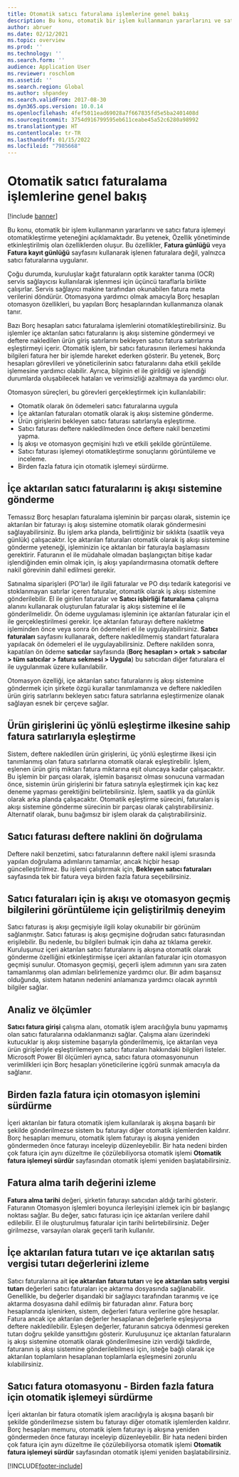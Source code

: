 ```yaml
---
title: Otomatik satıcı faturalama işlemlerine genel bakış
description: Bu konu, otomatik bir işlem kullanmanın yararlarını ve satıcı fatura işlemeyi otomatikleştirme yeteneğini açıklamaktadır.
author: abruer
ms.date: 02/12/2021
ms.topic: overview
ms.prod: ''
ms.technology: ''
ms.search.form: ''
audience: Application User
ms.reviewer: roschlom
ms.assetid: ''
ms.search.region: Global
ms.author: shpandey
ms.search.validFrom: 2017-08-30
ms.dyn365.ops.version: 10.0.14
ms.openlocfilehash: 4fef5011ead69028a7f667835fd5e5ba2401408d
ms.sourcegitcommit: 3754d916799595eb611ceabe45a52c6280a98992
ms.translationtype: HT
ms.contentlocale: tr-TR
ms.lasthandoff: 01/15/2022
ms.locfileid: "7985668"
---
```

# <a name="automated-vendor-invoicing-processes-overview"></a>Otomatik satıcı faturalama işlemlerine genel bakış

[!include [banner](../includes/banner.md)]

Bu konu, otomatik bir işlem kullanmanın yararlarını ve satıcı fatura işlemeyi otomatikleştirme yeteneğini açıklamaktadır. Bu yetenek, Özellik yönetiminde etkinleştirilmiş olan özelliklerden oluşur. Bu özellikler, **Fatura günlüğü** veya **Fatura kayıt günlüğü** sayfasını kullanarak işlenen faturalara değil, yalnızca satıcı faturalarına uygulanır.

Çoğu durumda, kuruluşlar kağıt faturaların optik karakter tanıma (OCR) servis sağlayıcısı kullanılarak işlenmesi için üçüncü taraflarla birlikte çalışırlar. Servis sağlayıcı makine tarafından okunabilen fatura meta verilerini döndürür. Otomasyona yardımcı olmak amacıyla Borç hesapları otomasyon özellikleri, bu yapıları Borç hesaplarından kullanmanıza olanak tanır.

Bazı Borç hesapları satıcı faturalama işlemlerini otomatikleştirebilirsiniz. Bu işlemler içe aktarılan satıcı faturalarını iş akışı sistemine göndermeyi ve deftere nakledilen ürün giriş satırlarını bekleyen satıcı fatura satırlarına eşleştirmeyi içerir. Otomatik işlem, bir satıcı faturasının ilerlemesi hakkında bilgileri fatura her bir işlemde hareket ederken gösterir. Bu yetenek, Borç hesapları görevlileri ve yöneticilerinin satıcı faturalarını daha etkili şekilde işlemesine yardımcı olabilir. Ayrıca, bilginin el ile girildiği ve işlendiği durumlarda oluşabilecek hataları ve verimsizliği azaltmaya da yardımcı olur.

Otomasyon süreçleri, bu görevleri gerçekleştirmek için kullanılabilir:

- Otomatik olarak ön ödemeleri satıcı faturalarına uygula
- İçe aktarılan faturaları otomatik olarak iş akışı sistemine gönderme.
- Ürün girişlerini bekleyen satıcı faturası satırlarıyla eşleştirme.
- Satıcı faturası deftere nakledilmeden önce deftere nakil benzetimi yapma.
- İş akışı ve otomasyon geçmişini hızlı ve etkili şekilde görüntüleme.
- Satıcı faturası işlemeyi otomatikleştirme sonuçlarını görüntüleme ve inceleme.
- Birden fazla fatura için otomatik işlemeyi sürdürme.

## <a name="submit-imported-vendor-invoices-to-the-workflow-system"></a>İçe aktarılan satıcı faturalarını iş akışı sistemine gönderme

Temassız Borç hesapları faturalama işleminin bir parçası olarak, sistemin içe aktarılan bir faturayı iş akışı sistemine otomatik olarak göndermesini sağlayabilirsiniz. Bu işlem arka planda, belirttiğiniz bir sıklıkta (saatlik veya günlük) çalışacaktır. İçe aktarılan faturaları otomatik olarak iş akışı sistemine gönderme yeteneği, işleminizin içe aktarılan bir faturayla başlamasını gerektirir. Faturanın el ile müdahale olmadan başlangıçtan bitişe kadar işlendiğinden emin olmak için, iş akışı yapılandırmasına otomatik deftere nakil görevinin dahil edilmesi gerekir.


Satınalma siparişleri (PO'lar) ile ilgili faturalar ve PO dışı tedarik kategorisi ve stoklanmayan satırlar içeren faturalar, otomatik olarak iş akışı sistemine gönderilebilir. El ile girilen faturalar ve **Satıcı işbirliği faturalama** çalışma alanını kullanarak oluşturulan faturalar iş akışı sistemine el ile gönderilmelidir. Ön ödeme uygulaması işleminin içe aktarılan faturalar için el ile gerçekleştirilmesi gerekir. İçe aktarılan faturayı deftere nakletme işleminden önce veya sonra ön ödemeleri el ile uygulayabilirsiniz. **Satıcı faturaları** sayfasını kullanarak, deftere nakledilmemiş standart faturalara yapılacak ön ödemeleri el ile uygulayabilirsiniz. Deftere nakilden sonra, kapatılan ön ödeme **satıcılar** sayfasında (**Borç hesapları \> ortak \> satıcılar \> tüm satıcılar \> fatura sekmesi \> Uygula**) bu satıcıdan diğer faturalara el ile uygulanmak üzere kullanılabilir.

Otomasyon özelliği, içe aktarılan satıcı faturalarını iş akışı sistemine göndermek için şirkete özgü kurallar tanımlamanıza ve deftere nakledilen ürün giriş satırlarını bekleyen satıcı fatura satırlarına eşleştirmenize olanak sağlayan esnek bir çerçeve sağlar.

## <a name="match-product-receipts-to-invoice-lines-that-have-a-three-way-matching-policy"></a>Ürün girişlerini üç yönlü eşleştirme ilkesine sahip fatura satırlarıyla eşleştirme

Sistem, deftere nakledilen ürün girişlerini, üç yönlü eşleştirme ilkesi için tanımlanmış olan fatura satırlarına otomatik olarak eşleştirebilir. İşlem, eşlenen ürün giriş miktarı fatura miktarına eşit oluncaya kadar çalışacaktır. Bu işlemin bir parçası olarak, işlemin başarısız olması sonucuna varmadan önce, sistemin ürün girişlerini bir fatura satırıyla eşleştirmek için kaç kez deneme yapması gerektiğini belirtebilirsiniz. İşlem, saatlik ya da günlük olarak arka planda çalışacaktır. Otomatik eşleştirme sürecini, faturaları iş akışı sistemine gönderme sürecinin bir parçası olarak çalıştırabilirsiniz. Alternatif olarak, bunu bağımsız bir işlem olarak da çalıştırabilirsiniz.

## <a name="pre-validate-vendor-invoice-posting"></a>Satıcı faturası deftere naklini ön doğrulama

Deftere nakil benzetimi, satıcı faturalarının deftere nakil işlemi sırasında yapılan doğrulama adımlarını tamamlar, ancak hiçbir hesap güncelleştirilmez. Bu işlemi çalıştırmak için, **Bekleyen satıcı faturaları** sayfasında tek bir fatura veya birden fazla fatura seçebilirsiniz.

## <a name="enhanced-experience-for-viewing-workflow-and-automation-historical-information-for-vendor-invoices"></a>Satıcı faturaları için iş akışı ve otomasyon geçmiş bilgilerini görüntüleme için geliştirilmiş deneyim

Satıcı faturası iş akışı geçmişiyle ilgili kolay okunabilir bir görünüm sağlanmıştır. Satıcı faturası iş akışı geçmişine doğrudan satıcı faturasından erişilebilir. Bu nedenle, bu bilgileri bulmak için daha az tıklama gerekir. Kuruluşunuz içeri aktarılan satıcı faturalarını iş akışına otomatik olarak gönderme özelliğini etkinleştirmişse içeri aktarılan faturalar için otomasyon geçmişi sunulur. Otomasyon geçmişi, geçerli işlem adımının yanı sıra zaten tamamlanmış olan adımları belirlemenize yardımcı olur. Bir adım başarısız olduğunda, sistem hatanın nedenini anlamanıza yardımcı olacak ayrıntılı bilgiler sağlar.

## <a name="analytics-and-metrics"></a>Analiz ve ölçümler

**Satıcı fatura girişi** çalışma alanı, otomatik işlem aracılığıyla bunu yapmamış olan satıcı faturalarına odaklanmanızı sağlar. Çalışma alanı üzerindeki kutucuklar iş akışı sistemine başarıyla gönderilmemiş, içe aktarılan veya ürün girişleriyle eşleştirilemeyen satıcı faturaları hakkındaki bilgileri listeler. Microsoft Power BI ölçümleri ayrıca, satıcı fatura otomasyonunun verimlilkleri için Borç hesapları yöneticilerine içgörü sunmak amacıyla da sağlanır.


## <a name="resume-automation-processing-for-multiple-invoices"></a>Birden fazla fatura için otomasyon işlemini sürdürme

İçeri aktarılan bir fatura otomatik işlem kullanılarak iş akışına başarılı bir şekilde gönderilmezse sistem bu faturayı diğer otomatik işlemlerden kaldırır. Borç hesapları memuru, otomatik işlem faturayı iş akışına yeniden göndermeden önce faturayı inceleyip düzenleyebilir. Bir hata nedeni birden çok fatura için aynı düzeltme ile çözülebiliyorsa otomatik işlemi **Otomatik fatura işlemeyi sürdür** sayfasından otomatik işlemi yeniden başlatabilirsiniz. 

## <a name="tracking-the-invoice-received-date-value"></a>Fatura alma tarih değerini izleme

**Fatura alma tarihi** değeri, şirketin faturayı satıcıdan aldığı tarihi gösterir. Faturanın Otomasyon işlemleri boyunca ilerleyişini izlemek için bir başlangıç noktası sağlar. Bu değer, satıcı faturası için içe aktarılan verilere dahil edilebilir. El ile oluşturulmuş faturalar için tarihi belirtebilirsiniz. Değer girilmezse, varsayılan olarak geçerli tarih kullanılır.


## <a name="tracking-the-imported-invoice-amount-and-imported-sales-tax-amount-values"></a>İçe aktarılan fatura tutarı ve içe aktarılan satış vergisi tutarı değerlerini izleme

Satıcı faturalarına ait **içe aktarılan fatura tutarı** ve **içe aktarılan satış vergisi tutarı** değerleri satıcı faturaları içe aktarma dosyasında sağlanabilir. Genellikle, bu değerler dışarıdaki bir sağlayıcı tarafından taranmış ve içe aktarma dosyasına dahil edilmiş bir faturadan alınır. Fatura borç hesaplarında işlenirken, sistem, değerleri fatura verilerine göre hesaplar. Fatura ancak içe aktarılan değerler hesaplanan değerlerle eşleşiyorsa deftere nakledilebilir. Eşleşen değerler, faturanın satıcıya ödenmesi gereken tutarı doğru şekilde yansıttığını gösterir. Kuruluşunuz içe aktarılan faturaların iş akışı sistemine otomatik olarak gönderilmesine izin verdiği takdirde, faturanın iş akışı sistemine gönderilebilmesi için, isteğe bağlı olarak içe aktarılan toplamların hesaplanan toplamlarla eşleşmesini zorunlu kılabilirsiniz.

## <a name="vendor-invoice-automation---resume-automation-processing-for-multiple-invoices"></a>Satıcı fatura otomasyonu - Birden fazla fatura için otomatik işlemeyi sürdürme
İçeri aktarılan bir fatura otomatik işlem aracılığıyla iş akışına başarılı bir şekilde gönderilmezse sistem bu faturayı diğer otomatik işlemlerden kaldırır. Borç hesapları memuru, otomatik işlem faturayı iş akışına yeniden göndermeden önce faturayı inceleyip düzenleyebilir. Bir hata nedeni birden çok fatura için aynı düzeltme ile çözülebiliyorsa otomatik işlemi **Otomatik fatura işlemeyi sürdür** sayfasından otomatik işlemi yeniden başlatabilirsiniz. 

[!INCLUDE[footer-include](../../includes/footer-banner.md)]
